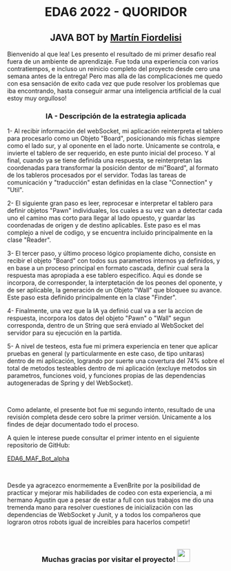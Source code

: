 <h1 align="center">EDA6 2022 - QUORIDOR</h1>
<h2 align="center">JAVA BOT  by <a href="https://www.linkedin.com/in/martin-fiordelisi-b42184226/" target="_blank">Martín Fiordelisi</a></h2>
<p align="left"> Bienvenido al que lea! Les presento el resultado de mi primer desafio real fuera de un ambiente de aprendizaje. Fue toda una experiencia con varios contratiempos, e incluso un reinicio completo del proyecto desde cero una semana antes de la entrega! Pero mas alla de las complicaciones me quedo con esa sensación de exito cada vez que pude resolver los problemas que iba encontrando, hasta conseguir armar una inteligencia artificial de la cual estoy muy orgulloso!</p>

<h3 align="center">IA - Descripción de la estrategia aplicada</h3>
<p align="left"> 
1- Al recibir información del webSocket, mi aplicación reinterpreta el tablero para procesarlo como un Objeto "Board", posicionando mis fichas siempre como el lado sur, y al oponente en el lado norte. Unicamente se controla, e invierte el tablero de ser requerido, en este punto inicial del proceso. Y al final, cuando ya se tiene definida una respuesta, se reinterpretan las coordenadas para transformar la posición dentor de mi"Board", al formato de los tableros procesados por el servidor. Todas las tareas de comunicación y "traducción" estan definidas en la clase "Connection" y "Util".
</p>
<p align="left"> 
2- El siguiente gran paso es leer, reprocesar e interpretar el tablero para definir objetos "Pawn" individuales, los cuales a su vez van a detectar cada uno el camino mas corto para llegar al lado opuesto, y guardar las coordenadas de origen y de destino aplicables. Este paso es el mas complejo a nivel de codigo, y se encuentra incluido principalmente en la clase "Reader".
</p>
<p align="left"> 
3- El tercer paso, y último proceso lógico propiamente dicho, consiste en recibir el objeto "Board" con todos sus parametros internos ya definidos, y en base a un proceso principal en formato cascada, definir cual sera la respuesta mas apropiada a ese tablero especifico. Aqui es donde se incorpora, de corresponder, la interptetación de los peones del oponente, y de ser aplicable, la generación de un Objeto "Wall" que bloquee su avance. Este paso esta definido principalmente en la clase "Finder".
</p>
<p align="left"> 
4- Finalmente, una vez que la IA ya definió cual va a ser la accion de respuesta, incorpora los datos del objeto "Pawn" o "Wall" segun corresponda, dentro de un String que será enviado al WebSocket del servidor para su ejecución en la partida. 
</p>
<p align="left"> 
5- A nivel de testeos, esta fue mi primera experiencia en tener que aplicar pruebas en general (y particularmente en este caso, de tipo unitaras) dentro de mi aplicación, logrando por suerte una covertura del 74% sobre el total de  metodos testeables dentro de mi aplicación (excluye metodos sin parametros, funciones void, y funciones propias de las dependencias autogeneradas de Spring y del WebSocket). 
</p>
<br/>
<p align="left"> 
Como adelante, el presente bot fue mi segundo intento, resultado de una revisión completa desde cero sobre la primer versión. Unicamente a los findes de dejar documentado todo el proceso. </p>
  <p align="left"> A quien le interese puede consultar el primer intento en el siguiente repositorio de GitHub: 
</p> <a href="https://github.com/MartinFiorde/EDA6_MAF_Bot_alpha" target="_blank"><p align="left"> EDA6_MAF_Bot_alpha</a></p>
<br/>
<p align="left"> 
Desde ya agracezco enormemente a EvenBrite por la posibilidad de practicar y mejorar mis habilidades de codeo con esta experiencia, a mi hermano Agustin que a pesar de estar a full con sus trabajos me dio una tremenda mano para resolver cuestiones de inicialización con las dependencias de WebSocket y Junit, y a todos los compañeros que lograron otros robots igual de increibles para hacerlos competir!
</p>
<br/>
<h3 align="center">Muchas gracias por visitar el proyecto! <img src="https://raw.githubusercontent.com/verma-anushka/verma-anushka/master/gifs/wave.gif" width="30px" style="max-width:100%;"></h3>
